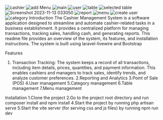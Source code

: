 ![cashier](https://github.com/manarnew/restaurantApp/assets/74496683/d332f400-08cc-49fe-a372-4567905dd14e)
![add Menu](https://github.com/manarnew/restaurantApp/assets/74496683/ffa285bc-7ad2-45aa-ac10-b004ab9b9ec3)
![main](https://github.com/manarnew/restaurantApp/assets/74496683/0fca6170-02a5-4e03-afb3-e32a7e4e201a)
![user](https://github.com/manarnew/restaurantApp/assets/74496683/4bc45b69-2460-4a32-b515-61ac970a1753)
![table](https://github.com/manarnew/restaurantApp/assets/74496683/65fefbee-adfd-4df5-9dda-39fc611ed933)
![selected table](https://github.com/manarnew/restaurantApp/assets/74496683/ba2b996c-cfca-4e2e-85b6-a8212712befa)
![Screenshot 2023-11-13 033050](https://github.com/manarnew/restaurantApp/assets/74496683/b6dd6e85-5ebf-4b47-8406-328070ffdb02)
![report](https://github.com/manarnew/restaurantApp/assets/74496683/26d2d606-6e5c-493d-bbaf-d8e1d77252d4)
![menu](https://github.com/manarnew/restaurantApp/assets/74496683/21da2386-641e-40b0-8f38-f30d6eedc0cf)
![create user](https://github.com/manarnew/restaurantApp/assets/74496683/527822e9-d6f6-45cd-a9a8-8016e2e9e207)
![category](https://github.com/manarnew/restaurantApp/assets/74496683/53c86425-92df-4b25-a27e-fc13fdfefcdc)
Introduction
The Cashier Management System is a software application designed to streamline and automate cashier-related tasks in a business establishment. 
It provides a centralized platform for managing transactions, tracking sales, handling cash, and generating reports.
This readme file provides an overview of the system, its features, and installation instructions.
The system is built using laravel-livewire and Bootstrap

Features
1. Transaction Tracking: The system keeps a record of all transactions, including item details, prices, quantities, and payment information.
This enables cashiers and managers to track sales, identify trends, and analyze customer preferences.
2.Reporting and Analytics
3.Point of Sale (POS)
4.User management
5.Category management
6.Table management
7.Menu management

Installation
1.Clone the project
2.Go to the project root directory and run composer install and npm install
4.Start the project by running php artisan serve
5.Start the vite server (for serving css and js files) by running npm run dev




